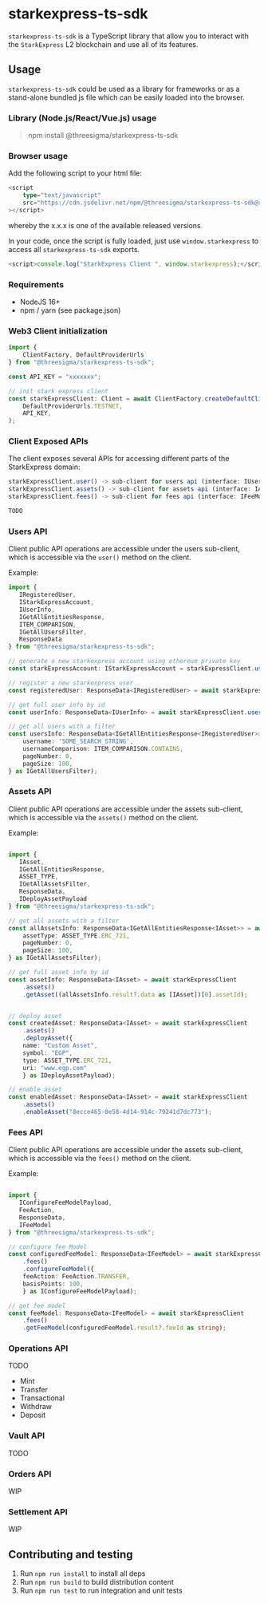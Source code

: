 # starkexpress-ts-sdk

`starkexpress-ts-sdk` is a TypeScript library that allow you to interact with the `StarkExpress` L2 blockchain and use all of its features.

## Usage

`starkexpress-ts-sdk` could be used as a library for frameworks or as a stand-alone bundled js file which can be easily loaded into the browser.

### Library (Node.js/React/Vue.js) usage

> npm install @threesigma/starkexpress-ts-sdk

### Browser usage

Add the following script to your html file:

```ts
<script
    type="text/javascript"
    src="https://cdn.jsdelivr.net/npm/@threesigma/starkexpress-ts-sdk@x.x.x/bundle.js"
></script>
```

whereby the x.x.x is one of the available released versions

In your code, once the script is fully loaded, just use `window.starkexpress` to access all `starkexpress-ts-sdk` exports.

```ts
<script>console.log("StarkExpress Client ", window.starkexpress);</script>
```

### Requirements

-   NodeJS 16+
-   npm / yarn (see package.json)

### Web3 Client initialization


```ts
import {
    ClientFactory, DefaultProviderUrls
} from "@threesigma/starkexpress-ts-sdk";

const API_KEY = "xxxxxxx";

// init stark express client
const starkExpressClient: Client = await ClientFactory.createDefaultClient(
    DefaultProviderUrls.TESTNET,
    API_KEY,
);

```

### Client Exposed APIs

The client exposes several APIs for accessing different parts of the StarkExpress domain:

```ts
starkExpressClient.user() -> sub-client for users api (interface: IUserClient)
starkExpressClient.assets() -> sub-client for assets api (interface: IAssetsClient)
starkExpressClient.fees() -> sub-client for fees api (interface: IFeeModelClient)

TODO

```

### Users API

Client public API operations are accessible under the users sub-client, which is accessible via the `user()` method on the client.

Example:

```ts
import {
   IRegisteredUser,
   IStarkExpressAccount,
   IUserInfo,
   IGetAllEntitiesResponse,
   ITEM_COMPARISON,
   IGetAllUsersFilter,
   ResponseData
} from "@threesigma/starkexpress-ts-sdk";

// generate a new starkexpress account using ethereum private key
const starkExpressAccount: IStarkExpressAccount = starkExpressClient.user().generateStarkAccount("ETHEREUM_PRIVATE_KEY");

// register a new starkexpress user
const registeredUser: ResponseData<IRegisteredUser> = await starkExpressClient.user().registerStarkUser("STAREX_USERNAME", starkExpressAccount);

// get full user info by id
const userInfo: ResponseData<IUserInfo> = await starkExpressClient.user().getUserInfo(registeredUser.userId);

// get all users with a filter
const usersInfo: ResponseData<IGetAllEntitiesResponse<IRegisteredUser>> = await starkExpressClient.user().getAllUsersInfo({
    username: 'SOME_SEARCH_STRING',
    usernameComparison: ITEM_COMPARISON.CONTAINS,
    pageNumber: 0,
    pageSize: 100,
} as IGetAllUsersFilter);

```

### Assets API

Client public API operations are accessible under the assets sub-client, which is accessible via the `assets()` method on the client.

Example:

```ts

import {
   IAsset,
   IGetAllEntitiesResponse,
   ASSET_TYPE,
   IGetAllAssetsFilter,
   ResponseData,
   IDeployAssetPayload
} from "@threesigma/starkexpress-ts-sdk";

// get all assets with a filter
const allAssetsInfo: ResponseData<IGetAllEntitiesResponse<IAsset>> = await starkExpressClient.assets().getAllAssetsInfo({
    assetType: ASSET_TYPE.ERC_721,
    pageNumber: 0,
    pageSize: 100,
} as IGetAllAssetsFilter);

// get full asset info by id
const assetInfo: ResponseData<IAsset> = await starkExpressClient
    .assets()
    .getAsset((allAssetsInfo.result?.data as [IAsset])[0].assetId);


// deploy asset
const createdAsset: ResponseData<IAsset> = await starkExpressClient
    .assets()
    .deployAsset({
    name: "Custom Asset",
    symbol: "EGP",
    type: ASSET_TYPE.ERC_721,
    uri: "www.egp.com"
    } as IDeployAssetPayload);

// enable asset
const enabledAsset: ResponseData<IAsset> = await starkExpressClient
    .assets()
    .enableAsset("8ecce465-0e58-4d14-914c-79241d7dc773");

```

### Fees API

Client public API operations are accessible under the assets sub-client, which is accessible via the `fees()` method on the client.

Example:

```ts

import {
   IConfigureFeeModelPayload,
   FeeAction,
   ResponseData,
   IFeeModel
} from "@threesigma/starkexpress-ts-sdk";

// configure fee Model
const configuredFeeModel: ResponseData<IFeeModel> = await starkExpressClient
    .fees()
    .configureFeeModel({
    feeAction: FeeAction.TRANSFER,
    basisPoints: 100,
    } as IConfigureFeeModelPayload);

// get fee model
const feeModel: ResponseData<IFeeModel> = await starkExpressClient
    .fees()
    .getFeeModel(configuredFeeModel.result?.feeId as string);

```

### Operations API
TODO

- Mint
- Transfer
- Transactional
- Withdraw
- Deposit

### Vault API
TODO

### Orders API
WIP

### Settlement API
WIP

## Contributing and testing

1. Run `npm run install` to install all deps
2. Run `npm run build` to build distribution content
3. Run `npm run test` to run integration and unit tests
